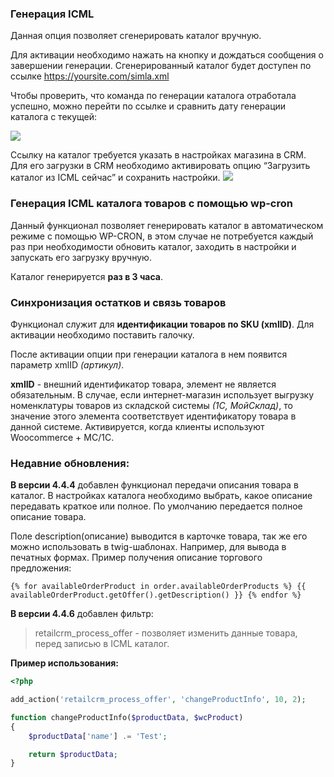 ### Генерация ICML

Данная опция позволяет сгенерировать каталог вручную.

Для активации необходимо нажать на кнопку и дождаться сообщения о завершении генерации. Сгенерированный каталог будет доступен по ссылке https://yoursite.com/simla.xml

Чтобы проверить, что команда по генерации каталога отработала успешно, можно перейти по ссылке и сравнить дату генерации каталога с текущей:

![](https://lh3.googleusercontent.com/Z6qwxSjGA9AHjaDi3RgbJyeQRhvXAkXRvtzXmEJzVdMpwQ2Rc4N0FM9YFhMWYTL-dwoxKmSYgPsJU68TfCer_og-BmnUruKJMJlmjIM7suz42OMCJFH3cwPoKfbW66AYzUL3UZTd=s0)

Ссылку на каталог требуется указать в настройках магазина в CRM. Для его загрузки в CRM необходимо активировать опцию “Загрузить каталог из ICML сейчас” и сохранить настройки.
![](https://lh4.googleusercontent.com/oPPNIbm11rgYUbeWIKkyp1XdqC47_N-iTh-jp0C3V5QrRemD-0Gco6pholEP0HKKmkZCpag1n7oiMNvPXiUh5yjSF2DSLtX5_wJPqwQ97XsJDdFdbAPsTYU4LpMdSlPyfs-hviw7=s0)

### Генерация ICML каталога товаров с помощью wp-cron

Данный функционал позволяет генерировать каталог в автоматическом режиме с помощью WP-CRON, в этом случае не потребуется каждый раз при необходимости обновить каталог, заходить в настройки и запускать его загрузку вручную.

Каталог генерируется **раз в 3 часа**.

### Синхронизация остатков и связь товаров

Функционал служит для **идентификации товаров по SKU (xmlID)**. Для активации необходимо поставить галочку.

После активации опции при генерации каталога в нем появится параметр xmlID *(артикул)*.

**xmlID** - внешний идентификатор товара, элемент не является обязательным. В случае, если интернет-магазин использует выгрузку номенклатуры товаров из складской системы *(1С, МойСклад)*, то значение этого элемента соответствует идентификатору товара в данной системе. Активируется, когда клиенты используют Woocommerce + MC/1C.

### Недавние обновления:

**В версии 4.4.4** добавлен функционал передачи описания товара в каталог. В настройках каталога необходимо выбрать, какое описание передавать краткое или полное. По умолчанию передается полное описание товара.

Поле description(описание) выводится в карточке товара, так же его можно использовать в twig-шаблонах. Например, для вывода в печатных формах.
Пример получения описание торгового предложения:
```twig
{% for availableOrderProduct in order.availableOrderProducts %} {{ availableOrderProduct.getOffer().getDescription() }} {% endfor %}
```

**В версии 4.4.6** добавлен фильтр:

> retailcrm_process_offer - позволяет изменить данные товара, перед записью в ICML каталог.


**Пример использования:**
```php
<?php

add_action('retailcrm_process_offer', 'changeProductInfo', 10, 2);

function changeProductInfo($productData, $wcProduct)
{
    $productData['name'] .= 'Test';

    return $productData;
}
```